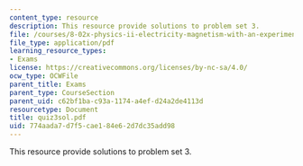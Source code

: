 ```yaml
---
content_type: resource
description: This resource provide solutions to problem set 3.
file: /courses/8-02x-physics-ii-electricity-magnetism-with-an-experimental-focus-spring-2005/774aada7d7f5cae184e62d7dc35add98_quiz3sol.pdf
file_type: application/pdf
learning_resource_types:
- Exams
license: https://creativecommons.org/licenses/by-nc-sa/4.0/
ocw_type: OCWFile
parent_title: Exams
parent_type: CourseSection
parent_uid: c62bf1ba-c93a-1174-a4ef-d24a2de4113d
resourcetype: Document
title: quiz3sol.pdf
uid: 774aada7-d7f5-cae1-84e6-2d7dc35add98
---
```

This resource provide solutions to problem set 3.